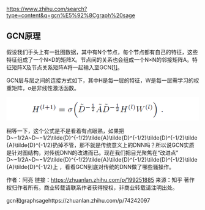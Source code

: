 https://www.zhihu.com/search?type=content&q=gcn%E5%92%8Cgraph%20sage

## GCN原理

假设我们手头上有一批图数据，其中有N个节点，每个节点都有自己的特征，这些特征组成了一个N×D的矩阵X。节点间的关系也会组成一个N×N的邻接矩阵A。特征矩阵X及节点关系矩阵A将一起输入至GCN[[1\]](#ref_1)。

GCN层与层之间的连接方式如下，其中H是每一层的特征，W是每一层需学习的权重矩阵，σ是非线性激活函数。

![img](gcn,graphsage.assets/v2-770ea7b998cde68f3e04ac67cb2838fe_b.png)

稍等一下，这个公式是不是看着有点眼熟，如果把 D~−1/2A~D~−1/2\tilde{D}^{-1/2}\tilde{A}\tilde{D}^{-1/2}\tilde{D}^{-1/2}\tilde{A}\tilde{D}^{-1/2}扔掉不管，那不就是传统意义上的DNN吗？所以说GCN实质是针对图结构，对传统DNN的改进而已。现在我们把目光聚焦在“改进点” D~−1/2A~D~−1/2\tilde{D}^{-1/2}\tilde{A}\tilde{D}^{-1/2}\tilde{D}^{-1/2}\tilde{A}\tilde{D}^{-1/2}上 ，看看GCN到底对传统的DNN做了哪些骚操作。

作者：阿亮
链接：https://zhuanlan.zhihu.com/p/199251885
来源：知乎
著作权归作者所有。商业转载请联系作者获得授权，非商业转载请注明出处。





gcn和graphsagehttps://zhuanlan.zhihu.com/p/74242097